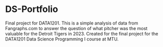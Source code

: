 # DS-Portfolio
Final project for DATA1201.
This is a simple analysis of data from Fangraphs.com to answer the question of what pitcher was the most valuable for the Detroit Tigers in 2023.
Created for the final project for the DATA1201 Data Science Programming I course at MTU.
